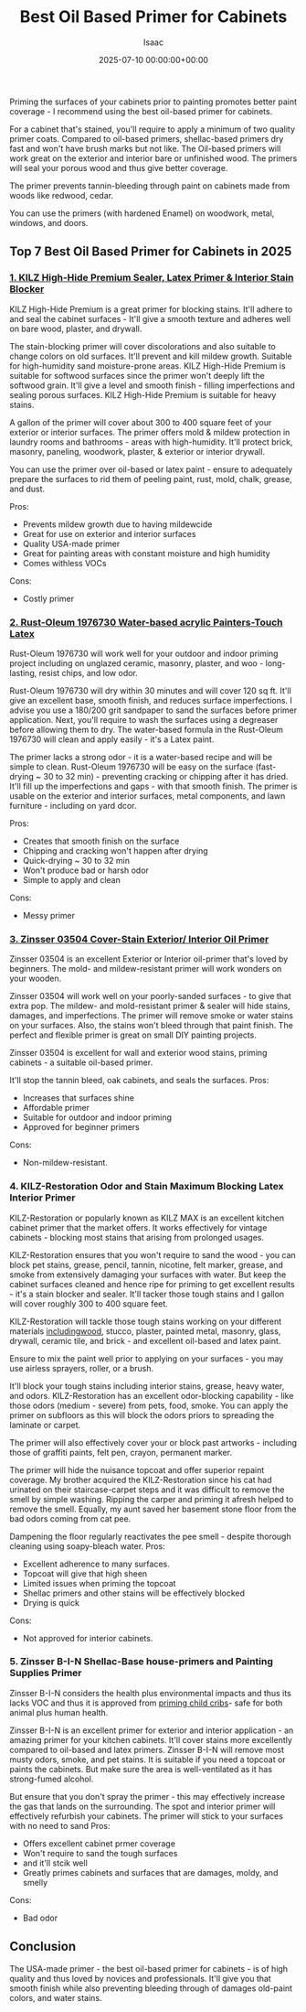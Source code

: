﻿---
title: Best Oil Based Primer for Cabinets
description: Priming the surfaces of your cabinets prior to painting promotes better paint coverage - I recommend using the best oil-based primer for cabinets. For a...
slug: /best-oil-based-primer-for-cabinets/
date: 2025-07-10 00:00:00+00:00
lastmod: 2025-07-10 00:00:00+03:00
author: Isaac
categories:
- Paint
tags:
- paint
- best
- oil
layout: post
---

Priming the surfaces of your cabinets prior to painting promotes better paint coverage - I recommend using the best oil-based primer for cabinets.

For a cabinet that's stained, you'll require to apply a minimum of two quality primer coats. Compared to oil-based primers, shellac-based primers dry fast and won't have brush marks but not like. The Oil-based primers will work great on the exterior and interior bare or unfinished wood. The primers will seal your porous wood and thus give better coverage.

The primer prevents tannin-bleeding through paint on cabinets made from woods like redwood, cedar.

You can use the primers (with hardened Enamel) on woodwork, metal, windows, and doors.

## Top 7 Best Oil Based Primer for Cabinets in 2025

###  [1. KILZ High-Hide Premium Sealer, Latex Primer & Interior Stain Blocker](https://www.amazon.com/dp/B0002YOZZU/?tag=p-policy-20)

KILZ High-Hide Premium is a great primer for blocking stains. It'll adhere to and seal the cabinet surfaces - It'll give a smooth texture and adheres well on bare wood, plaster, and drywall.

The stain-blocking primer will cover discolorations and also suitable to change colors on old surfaces. It'll prevent and kill mildew growth. Suitable for high-humidity sand moisture-prone areas. KILZ High-Hide Premium is suitable for softwood surfaces since the primer won't deeply lift the softwood grain. It'll give a level and smooth finish - filling imperfections and sealing porous surfaces. KILZ High-Hide Premium is suitable for heavy stains.

A gallon of the primer will cover about 300 to 400 square feet of your exterior or interior surfaces. The primer offers mold & mildew protection in laundry rooms and bathrooms - areas with high-humidity. It'll protect brick, masonry, paneling, woodwork, plaster, & exterior or interior drywall.

You can use the primer over oil-based or latex paint - ensure to adequately prepare the surfaces to rid them of peeling paint, rust, mold, chalk, grease, and dust.

Pros:
- Prevents mildew growth due to having mildewcide
- Great for use on exterior and interior surfaces
- Quality USA-made primer
- Great for painting areas with constant moisture and high humidity
- Comes withless VOCs

Cons:
- Costly primer

###  [2. Rust-Oleum 1976730 Water-based acrylic Painters-Touch Latex](https://www.amazon.com/dp/B000C02BLE/?tag=p-policy-20)

Rust-Oleum 1976730 will work well for your outdoor and indoor priming project including on unglazed ceramic, masonry, plaster, and woo - long-lasting, resist chips, and low odor.

Rust-Oleum 1976730 will dry within 30 minutes and will cover 120 sq ft. It'll give an excellent base, smooth finish, and reduces surface imperfections. I advise you use a 180/200 grit sandpaper to sand the surfaces before primer application. Next, you'll require to wash the surfaces using a degreaser before allowing them to dry. The water-based formula in the Rust-Oleum 1976730 will clean and apply easily - it's a Latex paint.

The primer lacks a strong odor - it is a water-based recipe and will be simple to clean. Rust-Oleum 1976730 will be easy on the surface (fast-drying ~ 30 to 32 min) - preventing cracking or chipping after it has dried. It'll fill up the imperfections and gaps - with that smooth finish. The primer is usable on the exterior and interior surfaces, metal components, and lawn furniture - including on yard dcor.

Pros:
- Creates that smooth finish on the surface
- Chipping and cracking won't happen after drying
- Quick-drying ~ 30 to 32 min
- Won't produce bad or harsh odor
- Simple to apply and clean

Cons:
- Messy primer

###  [3. Zinsser 03504 Cover-Stain Exterior/ Interior Oil Primer](https://www.amazon.com/dp/B000BZX6B4/?tag=p-policy-20)

Zinsser 03504 is an excellent Exterior or Interior oil-primer that's loved by beginners. The mold- and mildew-resistant primer will work wonders on your wooden.

Zinsser 03504 will work well on your poorly-sanded surfaces - to give that extra pop. The mildew- and mold-resistant primer & sealer will hide stains, damages, and imperfections. The primer will remove smoke or water stains on your surfaces. Also, the stains won't bleed through that paint finish. The perfect and flexible primer is great on small DIY painting projects.

Zinsser 03504 is excellent for wall and exterior wood stains, priming cabinets - a suitable oil-based primer.

It'll stop the tannin bleed, oak cabinets, and seals the surfaces.
Pros:
- Increases that surfaces shine
- Affordable primer
- Suitable for outdoor and indoor priming
- Approved for beginner primers

Cons:
- Non-mildew-resistant.

###  **4. KILZ-Restoration Odor and Stain Maximum Blocking Latex Interior Primer**

KILZ-Restoration or popularly known as KILZ MAX is an excellent kitchen cabinet primer that the market offers. It works effectively for vintage cabinets - blocking most stains that arising from prolonged usages.

KILZ-Restoration ensures that you won't require to sand the wood - you can block pet stains, grease, pencil, tannin, nicotine, felt marker, grease, and smoke from extensively damaging your surfaces with water. But keep the cabinet surfaces cleaned and hence ripe for priming to get excellent results - it's a stain blocker and sealer. It'll tacker those tough stains and I gallon will cover roughly 300 to 400 square feet.

KILZ-Restoration will tackle those tough stains working on your different materials [including](https://pestpolicy.com/best-deck-sealer-for-pressure-treated-wood/)[wood](https://pestpolicy.com/best-deck-sealer-for-pressure-treated-wood/), stucco, plaster, painted metal, masonry, glass, drywall, ceramic tile, and brick - and excellent oil-based and latex paint.

Ensure to mix the paint well prior to applying on your surfaces - you may use airless sprayers, roller, or a brush.

It'll block your tough stains including interior stains, grease, heavy water, and odors. KILZ-Restoration has an excellent odor-blocking capability - like those odors (medium - severe) from pets, food, smoke. You can apply the primer on subfloors as this will block the odors priors to spreading the laminate or carpet.

The primer will also effectively cover your or block past artworks - including those of graffiti paints, felt pen, crayon, permanent marker.

The primer will hide the nuisance topcoat and offer superior repaint coverage. My brother acquired the KILZ-Restoration since his cat had urinated on their staircase-carpet steps and it was difficult to remove the smell by simple washing. Ripping the carper and priming it afresh helped to remove the smell. Equally, my aunt saved her basement stone floor from the bad odors coming from cat pee.

Dampening the floor regularly reactivates the pee smell - despite thorough cleaning using soapy-bleach water.
Pros:
- Excellent adherence to many surfaces.
- Topcoat will give that high sheen
- Limited issues when priming the topcoat
- Shellac primers and other stains will be effectively blocked
- Drying is quick

Cons:
- Not approved for interior cabinets.

###  **5. Zinsser B-I-N Shellac-Base house-primers and Painting Supplies Primer**

Zinsser B-I-N considers the health plus environmental impacts and thus its lacks VOC and thus it is approved from [priming child cribs](https://pestpolicy.com/best-baby-safe-paint-for-crib/)- safe for both animal plus human health.

Zinsser B-I-N is an excellent primer for exterior and interior application - an amazing primer for your kitchen cabinets. It'll cover stains more excellently compared to oil-based and latex primers. Zinsser B-I-N will remove most musty odors, smoke, and pet stains. It is suitable if you need a topcoat or paints the cabinets. But make sure the area is well-ventilated as it has strong-fumed alcohol.

But ensure that you don't spray the primer - this may effectively increase the gas that lands on the surrounding. The spot and interior primer will effectively refurbish your cabinets. The primer will stick to your surfaces with no need to sand
Pros:
- Offers excellent cabinet prmer coverage
- Won't require to sand the tough surfaces
- and it'll stcik well
- Greatly primes cabinets and surfaces that are damages, moldy, and smelly

Cons:
- Bad odor

##  Conclusion

The USA-made primer - the best oil-based primer for cabinets - is of high quality and thus loved by novices and professionals. It'll give you that smooth finish while also preventing bleeding through of damages old-paint colors, and water stains.

